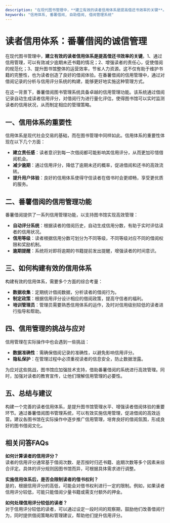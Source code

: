 ```yaml
---
description: "在现代图书管理中，**建立有效的读者信用体系是提高借还书效率的关键**。1、通过信用管理，可以有效减少逾期未还书籍的情况；2、增强读者的责任心，促使借阅的规范化；3、提升图书馆整体的运营效率，节省人力资源。这不仅有助于维护书籍的完整性，也为读者创造了良好的借阅体验。在番薯借阅的信用管理中，通过对借阅记录的分析与信用评分系统的构建，能够更好地实施这种管理方式。"
keywords: "信用体系, 番薯借阅, 自助借阅, 借阅管理系统"
---
```

# 读者信用体系：番薯借阅的诚信管理

在现代图书管理中，**建立有效的读者信用体系是提高借还书效率的关键**。1、通过信用管理，可以有效减少逾期未还书籍的情况；2、增强读者的责任心，促使借阅的规范化；3、提升图书馆整体的运营效率，节省人力资源。这不仅有助于维护书籍的完整性，也为读者创造了良好的借阅体验。在番薯借阅的信用管理中，通过对借阅记录的分析与信用评分系统的构建，能够更好地实施这种管理方式。

在这一背景下，番薯借阅图书管理系统具备卓越的信用管理功能。该系统通过借阅记录自动生成读者信用评分，对借阅行为进行量化评估，使得图书馆可以实时监测读者的信用状况，从而制定相应的管理策略。

## 一、信用体系的重要性

信用体系是现代社会交易的基础，而在图书管理中同样如此。信用体系的重要性体现在以下几个方面：

- **建立责任感**：读者意识到每一次借阅都可能影响其信用评分，从而更加珍惜借阅机会。
- **减少逾期**：通过信用评分，降低了逾期未还的概率，促进借阅和还书的高效流转。
- **提升用户体验**：良好的信用体系使得守信读者在借书时会更顺畅，享受更优质的服务。

## 二、番薯借阅的信用管理功能

番薯借阅提供了一系列信用管理功能，以支持图书馆实现高效管理：

- **自动评分系统**：根据读者的借阅历史，自动生成信用分数，有助于实时评估读者的信用状况。
- **信用等级**：读者根据信用分数可划分为不同等级，不同等级对应不同的借阅权限和奖励机制。
- **逾期提醒**：系统将对即将逾期的书籍提前发出提醒，增强读者的时间意识。
  
## 三、如何构建有效的信用体系

构建有效的信用体系，需要多个方面的综合考量：

- **数据收集**：定期统计借阅数据，分析读者的借阅行为。
- **制定政策**：根据信用评分设计相应的借阅政策，提高守信者的福利。
- **培训管理员**：管理员需要熟悉信用体系的运作，及时对信用级别较低的读者进行指导和帮助。

## 四、信用管理的挑战与应对

信用管理在实际操作中也会遇到一些挑战：

- **数据准确性**：需确保借阅记录的准确性，以避免影响信用评分。
- **隐私保护**：在管理过程中必须重视读者的信息安全，防止数据泄露。
  
为应对这些挑战，图书馆应加强技术支持，借助番薯借阅的系统进行高效管理。同时，加强对读者的教育宣传，让他们理解信用管理的必要性。

## 五、总结与建议

构建一个完善的读者信用体系，是提升图书馆管理水平、增强读者借阅体验的重要环节。通过番薯借阅图书管理系统，可以有效实施信用管理，促进借阅的高效运营。建议各图书馆在实际操作中逐步推广信用管理，培育良好的借阅氛围，形成良好的图书借阅文化。

## 相关问答FAQs

**如何计算读者的信用评分？**  
读者的信用评分通常基于借阅次数、是否按时归还书籍、逾期次数等多个因素来综合评定。具体的评分规则因图书馆而异，可根据具体需求进行调整。

**实施信用体系后，是否会限制读者的借书权利？**  
是的，根据信用评分的高低，可能会对借书权利进行一定的限制。例如，如果读者信用评分较低，可能只能借阅少量书籍或需支付额外的押金。

**如何处理信用评分较低的读者？**  
对于信用评分较低的读者，可以通过设定一段时间的观察期，鼓励他们改善借阅行为，同时提供借阅策略和管理建议，帮助他们提升信用评分。
